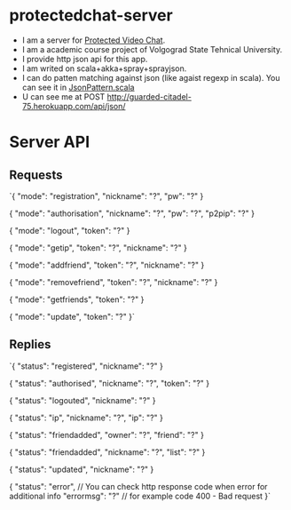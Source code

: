 protectedchat-server
====================

* I am a server for [Protected Video Chat](https://bitbucket.org/gvterechov/protected-video-chat).
* I am a academic course project of Volgograd State Tehnical University.
* I provide http json api for this app.
* I am writed on scala+akka+spray+sprayjson.
* I can do patten matching against json (like agaist regexp in scala). You can see it in [JsonPattern.scala](https://github.com/pahomovda/protectedchat-server/blob/master/src/main/scala/util/JsonPattern.scala)
* U can see me at POST http://guarded-citadel-75.herokuapp.com/api/json/

Server API
====================

Requests
--------------------
`{
  "mode": "registration",
  "nickname": "?",
  "pw": "?"
}

{
  "mode": "authorisation",
  "nickname": "?",
  "pw": "?",
  "p2pip": "?"
}

{
  "mode": "logout",
  "token": "?"
}

{
  "mode": "getip",
  "token": "?",
  "nickname": "?"
}

{
  "mode": "addfriend",
  "token": "?",
  "nickname": "?"
}

{
  "mode": "removefriend",
  "token": "?",
  "nickname": "?"
}

{
  "mode": "getfriends",
  "token": "?"
}

{
  "mode": "update",
  "token": "?"
}`

Replies
--------------------

`{
  "status": "registered",
  "nickname": "?"
}

{
  "status": "authorised",
  "nickname": "?",
  "token": "?"
}

{
  "status": "logouted",
  "nickname": "?"
}

{
  "status": "ip",
  "nickname": "?",
  "ip": "?"
}

{
  "status": "friendadded",
  "owner": "?",
  "friend": "?"
}

{
  "status": "friendadded",
  "nickname": "?",
  "list": "?"
}

{
  "status": "updated",
  "nickname": "?"
}

{
  "status": "error", // You can check http response code when error for additional info
  "errormsg": "?"    // for example code 400 - Bad request
}`